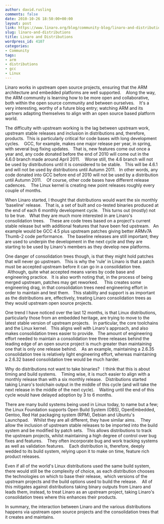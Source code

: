 ```yaml
---
author: david.rusling
comments: false
date: 2010-10-26 18:50:00+00:00
layout: post
link: https://www.linaro.org/blog/community-blog/linaro-and-distributions/
slug: linaro-and-distributions
title: Linaro and Distributions
wordpress_id: 4107
categories:
- Community
tags:
- arm
- distributions
- gcc
- Linux
---
```


Linaro works in upstream open source projects, ensuring that the ARM architecture and embedded platforms are well supported.    Along the way, the ARM community is learning how to be more open and collaborative, both within the open source community and between ourselves.    It's a very interesting, worthy of a future blog entry; watching ARM and its partners adapting themselves to align with an open source based platform world.

The difficulty with upstream working is the lag between upstream work, upstream stable releases and inclusion in distributions and, therefore, products.  This is particularly critical for code bases with long development cycles.    GCC, for example, makes one major release per year, in spring, with several bug fixing updates.   That is, new features come out once a year and, any code donated before the end of 2010 will come out in the 4.6.0 branch made around April 2011.    Worse still, the 4.6 branch will not be used by distributions until it is considered to be stable.   This will be 4.6.1 and will not be used by distributions until Autumn 2011.   In other words, any code donated into GCC before end of 2010 will not be used by a distribution until Autumn 2011.    Of course, other code bases have different release cadences.    The Linux kernel is creating new point releases roughly every couple of months.

When Linaro started, I thought that distributions would want the six monthly 'baseline' release.   That is, a set of built and co-tested binaries produced at the end of each 6 monthly development cycle.   This turns out (mostly) not to be true.   What they are much more interested in are Linaro's consolidation trees.    These are code trees based on a project's current stable release but with additional features that have been fed upstream.   An example would be GCC 4.5 plus upstream patches giving better ARMv7A Thumb-2 code performance.   The baseline releases are still important; they are used to underpin the development in the next cycle and they are starting to be used by Linaro's members as they develop new platforms.

<!-- more -->

One danger of consolidation trees though, is that they might hold patches that will never go upstream.   This is why the 'rule' in Linaro is that a patch must be accepted upstream before it can go in a consolidation tree.   Although, quite what accepted means varies by code base and engineering practice.   It is also worth noting that, in the process of being merged upstream, patches may get reworked.     This creates some engineering drag, in that consolidation trees need engineering effort in order to maintain and test them.   This stability and support is as important as the distributions are, effectively, treating Linaro consolidation trees as they would upstream open source projects.

One trend I have noticed over the last 12 months, is that Linux distributions, particularly those from an embedded heritage, are trying to move to the latest stable version of upstream projects.   In particular, the core toolchains and the Linux kernel.   This aligns well with Linaro's approach, and also makes consolidation trees easier to provide.   The amount of engineering effort needed to maintain a consolidation tree three releases behind the leading edge of an open source project is much greater than maintaining one that is only one release behind.    As an example, maintaining a 2.6.35 consolidation tree is relatively light engineering effort, whereas maintaining a 2.6.32 based consolidation tree would be much harder.

Why do distributions not want to take binaries?   I think that this is about timing and build systems.    Timing wise, it is much easier to align with a monthly release than with a six monthly release.   Distributions started taking Linaro's toolchain output in the middle of this cycle (and will take the next release in the middle of the next cycle).    Waiting until the end of this cycle would have delayed adoption by 3 to 6 months.

There are many build systems being used in Linux today, to name but a few; the Linux Foundation supports Open Build System (OBS), OpenEmbedded, Gentoo, Red Hat packaging system (RPM), Debian and Ubuntu's Launchpad.    Whilst they are all different, they have similar aims.    They allow the inclusion of upstream stable releases to be imported into the build system and be modified by patch sets.   This allows distributions to track the upstream projects, whilst maintaining a high degree of control over bug fixes and features.    They often incorporate bug and work tracking systems as well as validation features.    Each distribution is, therefore, deeply wedded to its build system, relying upon it to make on time, feature rich product releases.

Even if all of the world's Linux distributions used the same build system, there would still be the complexity of choice, as each distribution chooses the technologies on which to base their release,  which versions of the upstream projects and the build options used to build the release.    All of this mitigates against distributions taking binary outputs from Linaro and leads them, instead, to treat Linaro as an upstream project, taking Linaro's consolidation trees where this enhances their products.

In summary, the interaction between Linaro and the various distributions happens via upstream open source projects and the consolidation trees that it creates and maintains.
